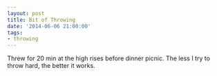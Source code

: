 ```yaml
---
layout: post
title: Bit of Throwing
date: '2014-06-06 21:00:00'
tags:
- throwing
---
```


Threw for 20 min at the high rises before dinner picnic. The less I try to throw hard, the better it works.
